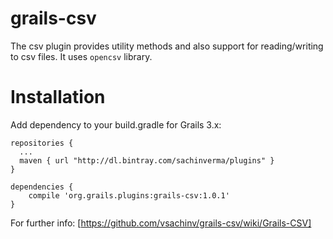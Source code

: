 grails-csv
===================

The csv plugin provides utility methods and also support for reading/writing to csv files. It uses `opencsv` library.

Installation
===================

Add dependency to your build.gradle for Grails 3.x:

```
repositories {
  ...
  maven { url "http://dl.bintray.com/sachinverma/plugins" }
}

dependencies {
    compile 'org.grails.plugins:grails-csv:1.0.1'
}
```

For further info: [https://github.com/vsachinv/grails-csv/wiki/Grails-CSV]